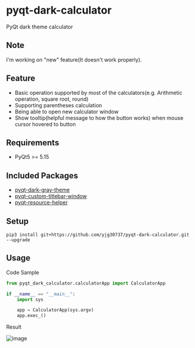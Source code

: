 # pyqt-dark-calculator

PyQt dark theme calculator

## Note
I'm working on "new" feature(It doesn't work properly).

## Feature
* Basic operation supported by most of the calculators(e.g. Arithmetic operation, square root, round)
* Supporting parentheses calculation
* Being able to open new calculator window
* Show tooltip(helpful message to how the button works) when mouse cursor hovered to button

## Requirements
* PyQt5 >= 5.15

## Included Packages
* <a href="https://github.com/yjg30737/pyqt-dark-gray-theme.git">pyqt-dark-gray-theme</a>
* <a href="https://github.com/yjg30737/pyqt-custom-titlebar-window.git">pyqt-custom-titlebar-window</a>
* <a href="https://github.com/yjg30737/pyqt-resource-helper.git">pyqt-resource-helper</a>

## Setup
```
pip3 install git+https://github.com/yjg30737/pyqt-dark-calculator.git --upgrade
```

## Usage
Code Sample
```python
from pyqt_dark_calculator.calculatorApp import CalculatorApp

if __name__ == "__main__":
    import sys

    app = CalculatorApp(sys.argv)
    app.exec_()
```

Result

![image](https://user-images.githubusercontent.com/55078043/156103071-ecf9ed4d-2c52-4120-b4c8-6c0894fcaa88.png)
